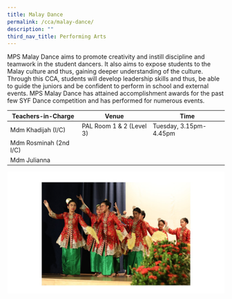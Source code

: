 ```yaml
---
title: Malay Dance
permalink: /cca/malay-dance/
description: ""
third_nav_title: Performing Arts
---
```

MPS Malay Dance aims to promote creativity and instill discipline and teamwork in the student dancers. It also aims to expose students to the Malay culture and thus, gaining deeper understanding of the culture. Through this CCA, students will develop leadership skills and thus, be able to guide the juniors and be confident to perform in school and external events. MPS Malay Dance has attained accomplishment awards for the past few SYF Dance competition and has performed for numerous events.


| Teachers-in-Charge| Venue | Time |
| -------- | -------- | -------- |
| Mdm Khadijah (I/C)    | PAL Room 1 & 2 (Level 3)     | Tuesday, 3.15pm-4.45pm     |
| Mdm Rosminah (2nd I/C)    |      |     |
| Mdm Julianna    |      |      |

![](/images/CCA/Malay%20Dance/ml%20dance.jpg)